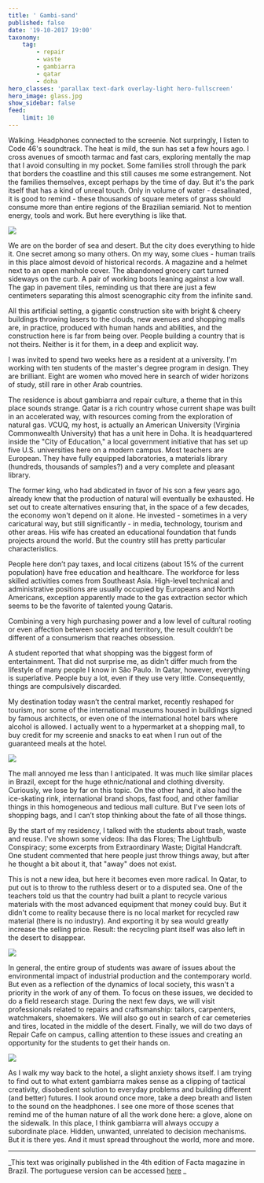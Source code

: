 ```yaml
---
title: ' Gambi-sand'
published: false
date: '19-10-2017 19:00'
taxonomy:
    tag:
        - repair
        - waste
        - gambiarra
        - qatar
        - doha
hero_classes: 'parallax text-dark overlay-light hero-fullscreen'
hero_image: glass.jpg
show_sidebar: false
feed:
    limit: 10
---
```


Walking. Headphones connected to the screenie. Not surpringly, I listen to Code 46's soundtrack. The heat is mild, the sun has set a few hours ago. I cross avenues of smooth tarmac and fast cars, exploring mentally the map that I avoid consulting in my pocket. Some families stroll through the park that borders the coastline and this still causes me some estrangement. Not the families themselves, except perhaps by the time of day. But it's the park itself that has a kind of unreal touch. Only in volume of water - desalinated, it is good to remind - these thousands of square meters of grass should consume more than entire regions of the Brazilian semiarid. Not to mention energy, tools and work. But here everything is like that.

![](cars.jpg)

We are on the border of sea and desert. But the city does everything to hide it. One secret among so many others. On my way, some clues - human trails in this place almost devoid of historical records. A magazine and a helmet next to an open manhole cover. The abandoned grocery cart turned sideways on the curb. A pair of working boots leaning against a low wall. The gap in pavement tiles, reminding us that there are just a few centimeters separating this almost scenographic city from the infinite sand.

All this artificial setting, a gigantic construction site with bright & cheery buildings throwing lasers to the clouds, new avenues and shopping malls are, in practice, produced with human hands and abilities, and the construction here is far from being over. People building a country that is not theirs. Neither is it for them, in a deep and explicit way.

I was invited to spend two weeks here as a resident at a university. I'm working with ten students of the master's degree program in design. They are brilliant. Eight are women who moved here in search of wider horizons of study, still rare in other Arab countries.

The residence is about gambiarra and repair culture, a theme that in this place sounds strange. Qatar is a rich country whose current shape was built in an accelerated way, with resources coming from the exploration of natural gas. VCUQ, my host, is actually an American University (Virginia Commonwealth University) that has a unit here in Doha. It is headquartered inside the "City of Education," a local government initiative that has set up five U.S. universities here on a modern campus. Most teachers are European. They have fully equipped laboratories, a materials library (hundreds, thousands of samples?) and a very complete and pleasant library.

The former king, who had abdicated in favor of his son a few years ago, already knew that the production of natural will eventually be exhausted. He set out to create alternatives ensuring that, in the space of a few decades, the economy won't depend on it alone. He invested - sometimes in a very caricatural way, but still significantly - in media, technology, tourism and other areas. His wife has created an educational foundation that funds projects around the world. But the country still has pretty particular characteristics.

People here don’t pay taxes, and local citizens (about 15% of the current population) have free education and healthcare. The workforce for less skilled activities comes from Southeast Asia. High-level technical and administrative positions are usually occupied by Europeans and North Americans, exception apparently made to the gas extraction sector which seems to be the favorite of talented young Qataris.

Combining a very high purchasing power and a low level of cultural rooting or even affection between society and territory, the result couldn’t be different of a consumerism that reaches obsession.

A student reported that what shopping was the biggest form of entertainment. That did not surprise me, as didn't differ much from the lifestyle of many people I know in São Paulo. In Qatar, however, everything is superlative. People buy a lot, even if they use very little. Consequently, things are compulsively discarded.

My destination today wasn’t the central market, recently reshaped for tourism, nor some of the international museums housed in buildings signed by famous architects, or even one of the international hotel bars where alcohol is allowed. I actually went to a hypermarket at a shopping mall, to buy credit for my screenie and snacks to eat when I run out of the guaranteed meals at the hotel.

![](skilled-hands.jpg)

The mall annoyed me less than I anticipated. It was much like similar places in Brazil, except for the huge ethnic/national and clothing diversity. Curiously, we lose by far on this topic. On the other hand, it also had the ice-skating rink, international brand shops, fast food, and other familiar things in this homogeneous and tedious mall culture. But I've seen lots of shopping bags, and I can’t stop thinking about the fate of all those things.

By the start of my residency, I talked with the students about trash, waste and reuse. I've shown some videos: Ilha das Flores; The Lightbulb Conspiracy; some excerpts from Extraordinary Waste; Digital Handcraft. One student commented that here people just throw things away, but after he thought a bit about it, that "away" does not exist.

This is not a new idea, but here it becomes even more radical. In Qatar, to put out is to throw to the ruthless desert or to a disputed sea. One of the teachers told us that the country had built a plant to recycle various materials with the most advanced equipment that money could buy. But it didn't come to reality because there is no local market for recycled raw material (there is no industry). And exporting it by sea would greatly increase the selling price. Result: the recycling plant itself was also left in the desert to disappear.

![](ideas.jpg)

In general, the entire group of students was aware of issues about the environmental impact of industrial production and the contemporary world. But even as a reflection of the dynamics of local society, this wasn't a priority in the work of any of them. To focus on these issues, we decided to do a field research stage. During the next few days, we will visit professionals related to repairs and craftsmanship: tailors, carpenters, watchmakers, shoemakers. We will also go out in search of car cemeteries and tires, located in the middle of the desert. Finally, we will do two days of Repair Cafe on campus, calling attention to these issues and creating an opportunity for the students to get their hands on.

![](tiresome.jpg)

As I walk my way back to the hotel, a slight anxiety shows itself. I am trying to find out to what extent gambiarra makes sense as a clipping of tactical creativity, disobedient solution to everyday problems and building different (and better) futures. I look around once more, take a deep breath and listen to the sound on the headphones. I see one more of those scenes that remind me of the human nature of all the work done here: a glove, alone on the sidewalk. In this place, I think gambiarra will always occupy a subordinate place. Hidden, unwanted, unrelated to decision mechanisms. But it is there yes. And it must spread throughout the world, more and more.

---

_This text was originally published in the 4th edition of Facta magazine in Brazil. The portuguese version can be accessed [here](https://medium.com/@felipefonseca/gambiareia-a3c7f6156bfe) _